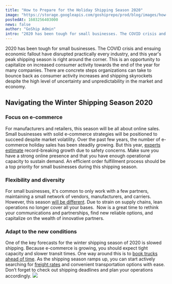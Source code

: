 ```yaml
---
title: "How to Prepare for the Holiday Shipping Season 2020"
image: "https://storage.googleapis.com/goshiprepo/prod/blog/images/how-to-prepare-for-the-holiday-shipping-season-2020.jpg"
postedAt: 1603256403000
news: false
author: "GoShip Admin"
intro: "2020 has been tough for small businesses. The COVID crisis and ensuing economic fallout have disrupted practically every industry, and this year's peak shipping season is right around the corner. This is an opportunity to capitalize on increased consumer activity towards the end of the year for many companies. There are concrete steps organizations can take to bounce back as consumer activity increases and shipping skyrockets despite the high level of uncertainty and unpredictability in the market and econo"
---
```

2020 has been tough for small businesses. The COVID crisis and ensuing economic fallout have disrupted practically every industry, and this year's peak shipping season is right around the corner. This is an opportunity to capitalize on increased consumer activity towards the end of the year for many companies. There are concrete steps organizations can take to bounce back as consumer activity increases and shipping skyrockets despite the high level of uncertainty and unpredictability in the market and economy.

Navigating the Winter Shipping Season 2020
------------------------------------------

### Focus on e-commerce

For manufacturers and retailers, this season will be all about online sales. Small businesses with solid e-commerce strategies will be positioned to succeed despite market volatility. Over the past few years, the number of e-commerce holiday sales has been steadily growing. But this year, [experts estimate](https://www.forbes.com/sites/jiawertz/2020/08/01/3-emerging-e-commerce-growth-trends-to-leverage-in-2020/#4522f646feec) record-breaking growth due to safety concerns. Make sure you have a strong online presence and that you have enough operational capacity to sustain demand. An efficient order fulfillment process should be a top priority for small businesses during this shipping season.

### Flexibility and diversity

For small businesses, it's common to only work with a few partners, maintaining a small network of vendors, manufacturers, and carriers. However, this season [will be different](https://www.goship.com/blog/make-your-supply-chain-management-more-efficient/). Due to strain on supply chains, lean operations no longer cover all your bases.  Now is a great time to rethink your communications and partnerships, find new reliable options, and capitalize on the wealth of innovative partners.

### Adapt to the new conditions

One of the key forecasts for the winter shipping season of 2020 is slowed shipping. Because e-commerce is growing, you should expect tight capacity and slower transit times. One way around this is to [book trucks ahead of time](https://www.goship.com/blog/how-to-get-the-best-freight-rate-in-current-conditions/). As the shipping season ramps up, you can start actively searching for [freight rates](https://www.goship.com/) and convenient transportation options with ease. Don’t forget to check out shipping deadlines and plan your operations accordingly. [![](https://www.goship.com/wp-content/uploads/2021/02/1ace89b4-fe28-40ff-a2a7-4cddc60fc9ec.png)](https://www.goship.com/)
